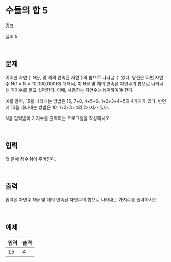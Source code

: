 # 수들의 합 5

[링크](https://www.acmicpc.net/problem/2018)

실버 5

<br/>

## 문제

어떠한 자연수 N은, 몇 개의 연속된 자연수의 합으로 나타낼 수 있다. 당신은 어떤 자연수 N(1 ≤ N ≤ 10,000,000)에 대해서, 이 N을 몇 개의 연속된 자연수의 합으로 나타내는 가지수를 알고 싶어한다. 이때, 사용하는 자연수는 N이하여야 한다.

예를 들어, 15를 나타내는 방법은 15, 7+8, 4+5+6, 1+2+3+4+5의 4가지가 있다. 반면에 10을 나타내는 방법은 10, 1+2+3+4의 2가지가 있다.

N을 입력받아 가지수를 출력하는 프로그램을 작성하시오.

<br/>

## 입력

첫 줄에 정수 N이 주어진다.

<br/>

## 출력

입력된 자연수 N을 몇 개의 연속된 자연수의 합으로 나타내는 가지수를 출력하시오

<br/>

## 예제

| 입력 | 출력 |
| ---- | ---- |
| 15   | 4    |
